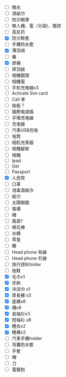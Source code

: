 - [ ] 眼水
- [ ] 濕紙巾
- [ ] 防沙眼罩
- [ ] 無人機、電（分袋)、搖控
- [ ] 高反药
- [x] 防沙鞋套
- [ ] 手機防水套
- [x] 薄羽绒
- [ ] 藥
- [x] 厚褲
- [ ] 厚羽絨
- [ ] 相機鏡頭
- [ ] 相機電
- [ ] 手机充电線x3
- [ ] Activate Sim card
- [ ] Call 車
- [ ] 拖板？
- [ ] 國際电源插
- [ ] 手環充电線
- [ ] 充电器
- [ ] 汽車USB充电
- [ ] 电筒
- [ ] 相机充車器
- [ ] 相機腳架
- [ ] 相機
- [ ] Ipad
- [ ] Gel
- [ ] Passport
- [x] 人民幣
- [ ] 口罩
- [ ] 消毒濕紙巾
- [ ] 紙巾
- [ ] 太陽眼鏡
- [ ] 風褸
- [ ] 帽
- [ ] 風扇?
- [ ] 棉花棒
- [ ] 水樽
- [ ] 零食
- [ ] 糖
- [ ] Head phone 有線
- [ ] Head phone 冇線
- [ ] 旅行資料folder
- [ ] 拖鞋
- [x] 毛巾x1
- [x] 牙刷
- [x] 沖涼巾 x1
- [x] 厚長褲 x3
- [x] 底褲x6
- [x] 襪x6
- [x] 長袖衫x3
- [x] 短袖衫 x8
- [x] 睡衣x2
- [x] 睡褲x2
- [ ] 汽車手機holder
- [ ] 背囊防水套
- [ ] 手套
- [ ] 帽
- [ ] 刀
- [ ] 電鬚刨